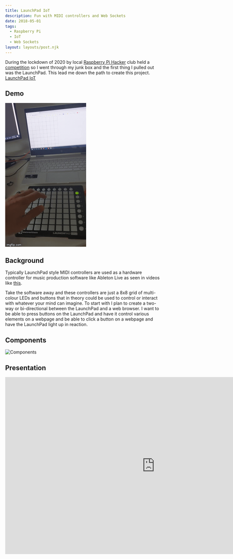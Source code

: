 ```yaml
---
title: LaunchPad IoT
description: Fun with MIDI controllers and Web Sockets
date: 2018-05-01
tags:
  - Raspberry Pi
  - IoT
  - Web Sockets
layout: layouts/post.njk
---
```


During the lockdown of 2020 by local [Raspberry Pi Hacker](https://melbourne-rpi.com.au/) club held a [competition](https://melbourne-rpi.com.au/competition/) so I went through my junk box and the first thing I pulled out was the LaunchPad.
This lead me down the path to create this project. 
[LaunchPad IoT](https://github.com/rohbot/launchpad-iot) 

## Demo
![Demo GIF](https://github.com/rohbot/launchpad-iot/raw/master/public/images/demo.gif)

## Background
Typically LaunchPad style MIDI controllers are used as a hardware controller for music production software like Ableton Live as seen in videos like [this](https://www.youtube.com/watch?v=lTx3G6h2xyA).

Take the software away and these controllers are just a 8x8 grid of multi-colour LEDs and buttons that in theory could be used to control or interact with whatever your mind can imagine.
To start with I plan to create a two-way or bi-directional between the LaunchPad and a web browser. I want to be able to press buttons on the LaunchPad and have it control various elements on a webpage and be able to click a button on a webpage and have the LaunchPad light up in reaction.

## Components
![Components](../../img/launchpad_setup.jpg)

## Presentation
<iframe src="https://docs.google.com/presentation/d/e/2PACX-1vRZjrkOAIKSTOH4NB_QaaspqAvF-C9XdyuK7zafvQVShLoB2ODq81lW_PSSGVeEQ2RVbSHKlZ3C3lsr/embed?start=false&loop=false&delayms=3000" frameborder="0" width="960" height="569" allowfullscreen="true" mozallowfullscreen="true" webkitallowfullscreen="true"></iframe>